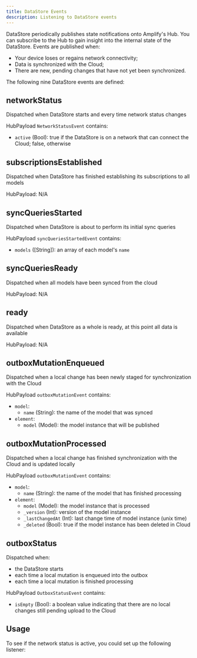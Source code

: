 ```yaml
---
title: DataStore Events
description: Listening to DataStore events
---
```


DataStore periodically publishes state notifications onto Amplify's Hub. You can subscribe to the Hub to gain insight into the internal state of the DataStore. Events are published when:
* Your device loses or regains network connectivity;
* Data is synchronized with the Cloud;
* There are new, pending changes that have not yet been synchronized.

The following nine DataStore events are defined:

## networkStatus

Dispatched when DataStore starts and every time network status changes

HubPayload `NetworkStatusEvent` contains:
- `active` (Bool): true if the DataStore is on a network that can connect the Cloud; false, otherwise

## subscriptionsEstablished

Dispatched when DataStore has finished establishing its subscriptions to all models

HubPayload: N/A

## syncQueriesStarted

Dispatched when DataStore is about to perform its initial sync queries

HubPayload `syncQueriesStartedEvent` contains:
- `models` ([String]): an array of each model's `name`

<inline-fragment platform="js" src="~/lib/datastore/fragments/js/datastore-events-model-synced.md"></inline-fragment>
<inline-fragment platform="android" src="~/lib/datastore/fragments/native_common/datastore-events.md"></inline-fragment>
<inline-fragment platform="flutter" src="~/lib/datastore/fragments/native_common/datastore-events.md"></inline-fragment>
<inline-fragment platform="ios" src="~/lib/datastore/fragments/native_common/datastore-events.md"></inline-fragment>

## syncQueriesReady

Dispatched when all models have been synced from the cloud

HubPayload: N/A

## ready

Dispatched when DataStore as a whole is ready, at this point all data is available

HubPayload: N/A

## outboxMutationEnqueued

Dispatched when a local change has been newly staged for synchronization with the Cloud

HubPayload `outboxMutationEvent` contains:
- `model`:
    - `name` (String): the name of the model that was synced
- `element`: 
    - `model` (Model): the model instance that will be published

## outboxMutationProcessed

Dispatched when a local change has finished synchronization with the Cloud and is updated locally

HubPayload `outboxMutationEvent` contains:
- `model`:
    - `name` (String): the name of the model that has finished processing
- `element`: 
    - `model` (Model): the model instance that is processed
    - `_version` (Int): version of the model instance
    - `_lastChangedAt` (Int): last change time of model instance (unix time)
    - `_deleted` (Bool): true if the model instance has been deleted in Cloud

## outboxStatus

Dispatched when:
- the DataStore starts
- each time a local mutation is enqueued into the outbox
- each time a local mutation is finished processing

HubPayload `OutboxStatusEvent` contains: 
- `isEmpty` (Bool): a boolean value indicating that there are no local changes still pending upload to the Cloud

## Usage
To see if the network status is active, you could set up the following listener:

<inline-fragment platform="js" src="~/lib/datastore/fragments/js/datastore-events.md"></inline-fragment>
<inline-fragment platform="android" src="~/lib/datastore/fragments/android/datastore-events.md"></inline-fragment>
<inline-fragment platform="ios" src="~/lib/datastore/fragments/ios/datastore-events.md"></inline-fragment>
<inline-fragment platform="flutter" src="~/lib/datastore/fragments/flutter/datastore-events.md"></inline-fragment>
